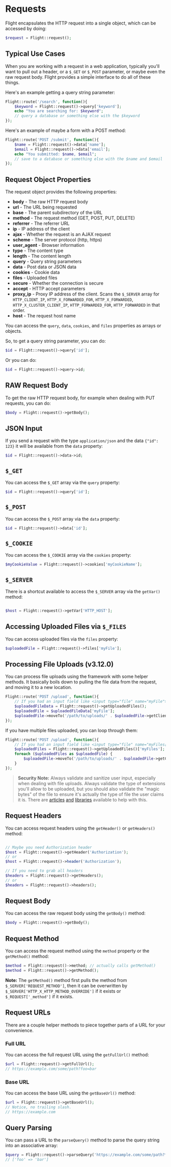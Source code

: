 # Requests

Flight encapsulates the HTTP request into a single object, which can be
accessed by doing:

```php
$request = Flight::request();
```

## Typical Use Cases

When you are working with a request in a web application, typically you'll
want to pull out a header, or a `$_GET` or `$_POST` parameter, or maybe
even the raw request body. Flight provides a simple interface to do all of
these things.

Here's an example getting a query string parameter:

```php
Flight::route('/search', function(){
	$keyword = Flight::request()->query['keyword'];
	echo "You are searching for: $keyword";
	// query a database or something else with the $keyword
});
```

Here's an example of maybe a form with a POST method:

```php
Flight::route('POST /submit', function(){
	$name = Flight::request()->data['name'];
	$email = Flight::request()->data['email'];
	echo "You submitted: $name, $email";
	// save to a database or something else with the $name and $email
});
```

## Request Object Properties

The request object provides the following properties:

- **body** - The raw HTTP request body
- **url** - The URL being requested
- **base** - The parent subdirectory of the URL
- **method** - The request method (GET, POST, PUT, DELETE)
- **referrer** - The referrer URL
- **ip** - IP address of the client
- **ajax** - Whether the request is an AJAX request
- **scheme** - The server protocol (http, https)
- **user_agent** - Browser information
- **type** - The content type
- **length** - The content length
- **query** - Query string parameters
- **data** - Post data or JSON data
- **cookies** - Cookie data
- **files** - Uploaded files
- **secure** - Whether the connection is secure
- **accept** - HTTP accept parameters
- **proxy_ip** - Proxy IP address of the client. Scans the `$_SERVER` array for `HTTP_CLIENT_IP`, `HTTP_X_FORWARDED_FOR`, `HTTP_X_FORWARDED`, `HTTP_X_CLUSTER_CLIENT_IP`, `HTTP_FORWARDED_FOR`, `HTTP_FORWARDED` in that order.
- **host** - The request host name

You can access the `query`, `data`, `cookies`, and `files` properties
as arrays or objects.

So, to get a query string parameter, you can do:

```php
$id = Flight::request()->query['id'];
```

Or you can do:

```php
$id = Flight::request()->query->id;
```

## RAW Request Body

To get the raw HTTP request body, for example when dealing with PUT requests,
you can do:

```php
$body = Flight::request()->getBody();
```

## JSON Input

If you send a request with the type `application/json` and the data `{"id": 123}`
it will be available from the `data` property:

```php
$id = Flight::request()->data->id;
```

## `$_GET`

You can access the `$_GET` array via the `query` property:

```php
$id = Flight::request()->query['id'];
```

## `$_POST`

You can access the `$_POST` array via the `data` property:

```php
$id = Flight::request()->data['id'];
```

## `$_COOKIE`

You can access the `$_COOKIE` array via the `cookies` property:

```php
$myCookieValue = Flight::request()->cookies['myCookieName'];
```

## `$_SERVER`

There is a shortcut available to access the `$_SERVER` array via the `getVar()` method:

```php

$host = Flight::request()->getVar['HTTP_HOST'];
```

## Accessing Uploaded Files via `$_FILES`

You can access uploaded files via the `files` property:

```php
$uploadedFile = Flight::request()->files['myFile'];
```

## Processing File Uploads (v3.12.0)

You can process file uploads using the framework with some helper methods. It basically 
boils down to pulling the file data from the request, and moving it to a new location.

```php
Flight::route('POST /upload', function(){
	// If you had an input field like <input type="file" name="myFile">
	$uploadedFileData = Flight::request()->getUploadedFiles();
	$uploadedFile = $uploadedFileData['myFile'];
	$uploadedFile->moveTo('/path/to/uploads/' . $uploadedFile->getClientFilename());
});
```

If you have multiple files uploaded, you can loop through them:

```php
Flight::route('POST /upload', function(){
	// If you had an input field like <input type="file" name="myFiles[]">
	$uploadedFiles = Flight::request()->getUploadedFiles()['myFiles'];
	foreach ($uploadedFiles as $uploadedFile) {
		$uploadedFile->moveTo('/path/to/uploads/' . $uploadedFile->getClientFilename());
	}
});
```

> **Security Note:** Always validate and sanitize user input, especially when dealing with file uploads. Always validate the type of extensions you'll allow to be uploaded, but you should also validate the "magic bytes" of the file to ensure it's actually the type of file the user claims it is. There are [articles](https://dev.to/yasuie/php-file-upload-check-uploaded-files-with-magic-bytes-54oe) [and](https://amazingalgorithms.com/snippets/php/detecting-the-mime-type-of-an-uploaded-file-using-magic-bytes/) [libraries](https://github.com/RikudouSage/MimeTypeDetector) available to help with this.

## Request Headers

You can access request headers using the `getHeader()` or `getHeaders()` method:

```php

// Maybe you need Authorization header
$host = Flight::request()->getHeader('Authorization');
// or
$host = Flight::request()->header('Authorization');

// If you need to grab all headers
$headers = Flight::request()->getHeaders();
// or
$headers = Flight::request()->headers();
```

## Request Body

You can access the raw request body using the `getBody()` method:

```php
$body = Flight::request()->getBody();
```

## Request Method

You can access the request method using the `method` property or the `getMethod()` method:

```php
$method = Flight::request()->method; // actually calls getMethod()
$method = Flight::request()->getMethod();
```

**Note:** The `getMethod()` method first pulls the method from `$_SERVER['REQUEST_METHOD']`, then it can be overwritten 
by `$_SERVER['HTTP_X_HTTP_METHOD_OVERRIDE']` if it exists or `$_REQUEST['_method']` if it exists.

## Request URLs

There are a couple helper methods to piece together parts of a URL for your convenience.

### Full URL

You can access the full request URL using the `getFullUrl()` method:

```php
$url = Flight::request()->getFullUrl();
// https://example.com/some/path?foo=bar
```
### Base URL

You can access the base URL using the `getBaseUrl()` method:

```php
$url = Flight::request()->getBaseUrl();
// Notice, no trailing slash.
// https://example.com
```

## Query Parsing

You can pass a URL to the `parseQuery()` method to parse the query string into an associative array:

```php
$query = Flight::request()->parseQuery('https://example.com/some/path?foo=bar');
// ['foo' => 'bar']
```